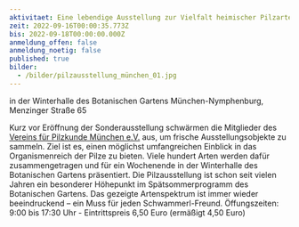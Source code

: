 ```yaml
---
aktivitaet: Eine lebendige Ausstellung zur Vielfalt heimischer Pilzarten
zeit: 2022-09-16T00:00:35.773Z
bis: 2022-09-18T00:00:00.000Z
anmeldung_offen: false
anmeldung_noetig: false
published: true
bilder:
  - /bilder/pilzausstellung_münchen_01.jpg
---
```

in der Winterhalle des Botanischen Gartens München-Nymphenburg, Menzinger Straße 65

Kurz vor Eröffnung der Sonderausstellung schwärmen die Mitglieder des [Vereins für Pilzkunde München e.V.](https://www.pilze-muenchen.de/) aus, um frische Ausstellungsobjekte zu sammeln. Ziel ist es, einen möglichst umfangreichen Einblick in das Organismenreich der Pilze zu bieten. Viele hundert Arten werden dafür zusammengetragen und für ein Wochenende in der Winterhalle des Botanischen Gartens präsentiert. Die Pilzausstellung ist schon seit vielen Jahren ein besonderer Höhepunkt im Spätsommerprogramm des Botanischen Gartens. Das gezeigte Artenspektrum ist immer wieder beeindruckend – ein Muss für jeden Schwammerl-Freund. Öffungszeiten: 9:00 bis 17:30 Uhr - Eintrittspreis 6,50 Euro (ermäßigt 4,50 Euro)
